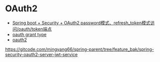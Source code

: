 # OAuth2

* [Spring boot + Security + OAuth2 password模式、refresh_token模式访问/oauth/token端点](https://blog.csdn.net/yaomingyang/article/details/97281522)
* [oauth grant type](https://www.ruanyifeng.com/blog/2019/04/oauth-grant-types.html)
* [oauth2](https://www.rfcreader.com/#rfc6749)

https://gitcode.com/mingyang66/spring-parent/tree/feature_bak/spring-security-oauth2-server-jwt-service
